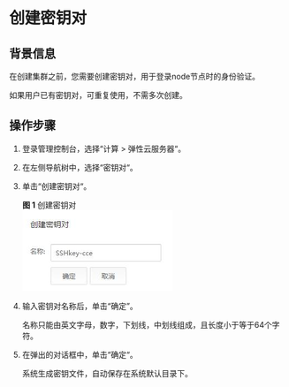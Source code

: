 # 创建密钥对<a name="cce_02_0101"></a>

## 背景信息<a name="s091190fe5d7043838a018d5fb8d96e51"></a>

在创建集群之前，您需要创建密钥对，用于登录node节点时的身份验证。

如果用户已有密钥对，可重复使用，不需多次创建。

## 操作步骤<a name="scc95dcfe37754221b523bc46f10caecf"></a>

1.  登录管理控制台，选择“计算  \>  弹性云服务器“。
2.  在左侧导航树中，选择“密钥对“。
3.  单击“创建密钥对“。

    **图 1**  创建密钥对<a name="fig41128331104"></a>  
    ![](figures/创建密钥对.jpg "创建密钥对")

4.  输入密钥对名称后，单击“确定”。

    名称只能由英文字母，数字，下划线，中划线组成，且长度小于等于64个字符。

5.  在弹出的对话框中，单击“确定“。

    系统生成密钥文件，自动保存在系统默认目录下。


